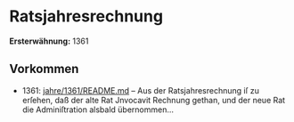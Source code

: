 # Ratsjahresrechnung

**Ersterwähnung:** 1361

## Vorkommen
- 1361: [jahre/1361/README.md](../jahre/1361/README.md) – Aus der Ratsjahresrechnung iſ zu erſehen, daß der
alte Rat Jnvocavit Rechnung gethan, und der neue Rat
die Adminiſtration alsbald übernommen...
